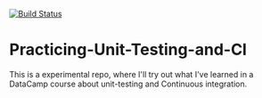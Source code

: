 [![Build Status](https://app.travis-ci.com/IavTavares/Practicing-Unit-Testing-and-CI.svg?branch=main)](https://app.travis-ci.com/IavTavares/Practicing-Unit-Testing-and-CI)

# Practicing-Unit-Testing-and-CI
This is a experimental repo, where I'll try out what I've learned in a DataCamp course about unit-testing and Continuous integration.

